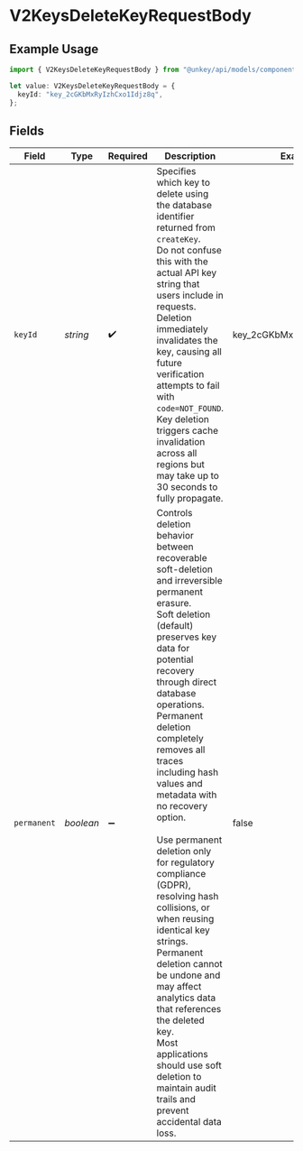 # V2KeysDeleteKeyRequestBody

## Example Usage

```typescript
import { V2KeysDeleteKeyRequestBody } from "@unkey/api/models/components";

let value: V2KeysDeleteKeyRequestBody = {
  keyId: "key_2cGKbMxRyIzhCxo1Idjz8q",
};
```

## Fields

| Field                                                                                                                                                                                                                                                                                                                                                                                                                                                                                                                                                                                                                                                          | Type                                                                                                                                                                                                                                                                                                                                                                                                                                                                                                                                                                                                                                                           | Required                                                                                                                                                                                                                                                                                                                                                                                                                                                                                                                                                                                                                                                       | Description                                                                                                                                                                                                                                                                                                                                                                                                                                                                                                                                                                                                                                                    | Example                                                                                                                                                                                                                                                                                                                                                                                                                                                                                                                                                                                                                                                        |
| -------------------------------------------------------------------------------------------------------------------------------------------------------------------------------------------------------------------------------------------------------------------------------------------------------------------------------------------------------------------------------------------------------------------------------------------------------------------------------------------------------------------------------------------------------------------------------------------------------------------------------------------------------------- | -------------------------------------------------------------------------------------------------------------------------------------------------------------------------------------------------------------------------------------------------------------------------------------------------------------------------------------------------------------------------------------------------------------------------------------------------------------------------------------------------------------------------------------------------------------------------------------------------------------------------------------------------------------- | -------------------------------------------------------------------------------------------------------------------------------------------------------------------------------------------------------------------------------------------------------------------------------------------------------------------------------------------------------------------------------------------------------------------------------------------------------------------------------------------------------------------------------------------------------------------------------------------------------------------------------------------------------------- | -------------------------------------------------------------------------------------------------------------------------------------------------------------------------------------------------------------------------------------------------------------------------------------------------------------------------------------------------------------------------------------------------------------------------------------------------------------------------------------------------------------------------------------------------------------------------------------------------------------------------------------------------------------- | -------------------------------------------------------------------------------------------------------------------------------------------------------------------------------------------------------------------------------------------------------------------------------------------------------------------------------------------------------------------------------------------------------------------------------------------------------------------------------------------------------------------------------------------------------------------------------------------------------------------------------------------------------------- |
| `keyId`                                                                                                                                                                                                                                                                                                                                                                                                                                                                                                                                                                                                                                                        | *string*                                                                                                                                                                                                                                                                                                                                                                                                                                                                                                                                                                                                                                                       | :heavy_check_mark:                                                                                                                                                                                                                                                                                                                                                                                                                                                                                                                                                                                                                                             | Specifies which key to delete using the database identifier returned from `createKey`.<br/>Do not confuse this with the actual API key string that users include in requests.<br/>Deletion immediately invalidates the key, causing all future verification attempts to fail with `code=NOT_FOUND`.<br/>Key deletion triggers cache invalidation across all regions but may take up to 30 seconds to fully propagate.<br/>                                                                                                                                                                                                                                     | key_2cGKbMxRyIzhCxo1Idjz8q                                                                                                                                                                                                                                                                                                                                                                                                                                                                                                                                                                                                                                     |
| `permanent`                                                                                                                                                                                                                                                                                                                                                                                                                                                                                                                                                                                                                                                    | *boolean*                                                                                                                                                                                                                                                                                                                                                                                                                                                                                                                                                                                                                                                      | :heavy_minus_sign:                                                                                                                                                                                                                                                                                                                                                                                                                                                                                                                                                                                                                                             | Controls deletion behavior between recoverable soft-deletion and irreversible permanent erasure.<br/>Soft deletion (default) preserves key data for potential recovery through direct database operations.<br/>Permanent deletion completely removes all traces including hash values and metadata with no recovery option.<br/><br/>Use permanent deletion only for regulatory compliance (GDPR), resolving hash collisions, or when reusing identical key strings.<br/>Permanent deletion cannot be undone and may affect analytics data that references the deleted key.<br/>Most applications should use soft deletion to maintain audit trails and prevent accidental data loss.<br/> | false                                                                                                                                                                                                                                                                                                                                                                                                                                                                                                                                                                                                                                                          |
